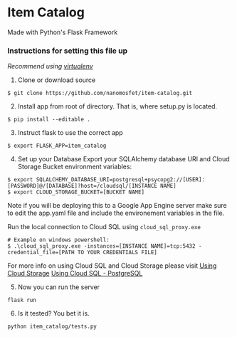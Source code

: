 # Item Catalog
Made with Python's Flask Framework
### Instructions for setting this file up

*Recommend using [virtualenv](https://virtualenv.pypa.io)*

1. Clone or download source
```
$ git clone https://github.com/nanomosfet/item-catalog.git
```
2. Install app from root of directory. That is, where setup.py is located.
```
$ pip install --editable .
```
3. Instruct flask to use the correct app
```
$ export FLASK_APP=item_catalog
```
4. Set up your Database
Export your SQLAlchemy database URI and Cloud Storage Bucket environment variables:
```
$ export SQLALCHEMY_DATABASE_URI=postgresql+psycopg2://[USER]:[PASSWORD]@/[DATABASE]?host=/cloudsql/[INSTANCE NAME]
$ export CLOUD_STORAGE_BUCKET=[BUCKET NAME]
```
Note if you will be deploying this to a Google App Engine server make sure to edit the app.yaml file and include the environement variables in the file.

Run the local connection to Cloud SQL using `cloud_sql_proxy.exe`
```
# Example on windows powershell:
$ .\cloud_sql_proxy.exe -instances=[INSTANCE NAME]=tcp:5432 -credential_file=[PATH TO YOUR CREDENTIALS FILE]
```

For more info on using Cloud SQL and Cloud Storage please visit [Using Cloud Storage](https://cloud.google.com/appengine/docs/flexible/python/using-cloud-storage) [Using Cloud SQL - PostgreSQL](https://cloud.google.com/appengine/docs/flexible/python/using-cloud-sql-postgres)

5. Now you can run the server
```
flask run
```
6. Is it tested? You bet it is.
```
python item_catalog/tests.py
```
